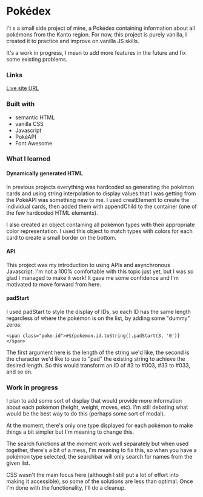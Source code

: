 # Pokédex

I't s a small side project of mine, a Pokédex containing information about all pokémons from the Kanto region. For now, this project is purely vanilla, I created it to practice and improve on vanilla JS skills.

It's a work in progress, I mean to add more features in the future and fix some existing problems.

### Links

[Live site URL](https://pokedex-vanilla.netlify.app/)

### Built with

- semantic HTML
- vanilla CSS
- Javascript
- PokéAPI
- Font Awesome

### What I learned

#### Dynamically generated HTML

In previous projects everything was hardcoded so generating the pokémon cards and using string interpolation to display values that I was getting from the PokéAPI was something new to me. I used creatElement to create the individual cards, then added them with appendChild to the container (one of the few hardcoded HTML elements). 

I also created an object containing all pokémon types with their appropriate color representation. I used this object to match types with colors for each card to create a small border on the bottom.

#### API

This project was my introduction to using APIs and asynchronous Javascript. I'm not a 100% comfortable with this topic just yet, but I was so glad I managed to make it work! It gave me some confidence and I'm motivated to move forward from here.

#### padStart

I used padStart to style the display of IDs, so each ID has the same length regardless of where the pokémon is on the list, by adding some "dummy" zeros:

````
<span class="poke-id">#${pokemon.id.toString().padStart(3, '0')}</span>
````

The first argument here is the length of the string we'd like, the second is the character we'd like to use to "pad" the existing string to achieve the desired length. So this would transform an ID of #3 to #003, #33 to #033, and so on.

### Work in progress

I plan to add some sort of display that would provide more information about each pokémon (height, weight, moves, etc). I'm still debating what would be the best way to do this (perhaps some sort of modal).

At the moment, there's only one type displayed for each pokémon to make things a bit simpler but I'm meaning to change this.

The search functions at the moment work well separately but when used together, there's a bit of a mess, I'm meaning to fix this, so when you have a pokémon type selected, the searchbar will only search for names from the given list.

CSS wasn't the main focus here (although I still put a lot of effort into making it accessible), so some of the solutions are less than optimal. Once I'm done with the functionality, I'll do a cleanup.